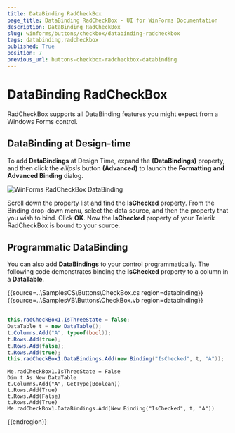 ```yaml
---
title: DataBinding RadCheckBox
page_title: DataBinding RadCheckBox - UI for WinForms Documentation
description: DataBinding RadCheckBox
slug: winforms/buttons/checkbox/databinding-radcheckbox
tags: databinding,radcheckbox
published: True
position: 7
previous_url: buttons-checkbox-radcheckbox-databinding
---
```


# DataBinding RadCheckBox

RadCheckBox supports all DataBinding features you might expect from a Windows Forms control.

## DataBinding at Design-time

To add __DataBindings__ at Design Time, expand the __(DataBindings)__ property, and then click the *ellipsis* button __(Advanced)__ to launch the __Formatting__ __and__ __Advanced Binding__ dialog.

![WinForms RadCheckBox DataBinding](images/buttons-checkbox-radcheckbox-databinding001.png)

Scroll down the property list and find the __IsChecked__ property. From the Binding drop-down menu, select the data source, and then the property that you wish to bind. Click __OK__. Now the __IsChecked__ property of your Telerik RadCheckBox is bound to your source.

## Programmatic DataBinding 

You can also add __DataBindings__ to your control programmatically. The following code demonstrates binding the __IsChecked__ property to a column in a __DataTable__. 
 

{{source=..\SamplesCS\Buttons\CheckBox.cs region=databinding}} 
{{source=..\SamplesVB\Buttons\CheckBox.vb region=databinding}} 

````C#
           
this.radCheckBox1.IsThreeState = false;
DataTable t = new DataTable();
t.Columns.Add("A", typeof(bool));
t.Rows.Add(true);
t.Rows.Add(false);
t.Rows.Add(true);
this.radCheckBox1.DataBindings.Add(new Binding("IsChecked", t, "A"));

````
````VB.NET
Me.radCheckBox1.IsThreeState = False
Dim t As New DataTable
t.Columns.Add("A", GetType(Boolean))
t.Rows.Add(True)
t.Rows.Add(False)
t.Rows.Add(True)
Me.radCheckBox1.DataBindings.Add(New Binding("IsChecked", t, "A"))

````

{{endregion}} 



